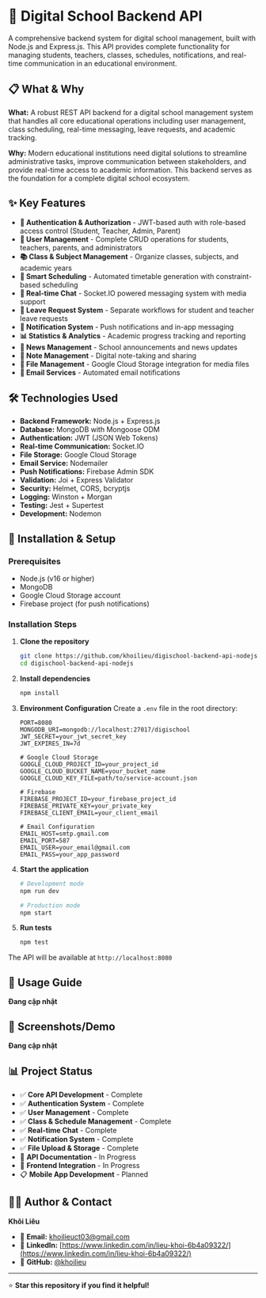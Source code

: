 # 🏫 Digital School Backend API

A comprehensive backend system for digital school management, built with Node.js and Express.js. This API provides complete functionality for managing students, teachers, classes, schedules, notifications, and real-time communication in an educational environment.

## 📋 What & Why

**What:** A robust REST API backend for a digital school management system that handles all core educational operations including user management, class scheduling, real-time messaging, leave requests, and academic tracking.

**Why:** Modern educational institutions need digital solutions to streamline administrative tasks, improve communication between stakeholders, and provide real-time access to academic information. This backend serves as the foundation for a complete digital school ecosystem.

## ✨ Key Features

- **🔐 Authentication & Authorization** - JWT-based auth with role-based access control (Student, Teacher, Admin, Parent)
- **👥 User Management** - Complete CRUD operations for students, teachers, parents, and administrators
- **📚 Class & Subject Management** - Organize classes, subjects, and academic years
- **📅 Smart Scheduling** - Automated timetable generation with constraint-based scheduling
- **💬 Real-time Chat** - Socket.IO powered messaging system with media support
- **📝 Leave Request System** - Separate workflows for student and teacher leave requests
- **🔔 Notification System** - Push notifications and in-app messaging
- **📊 Statistics & Analytics** - Academic progress tracking and reporting
- **📰 News Management** - School announcements and news updates
- **📝 Note Management** - Digital note-taking and sharing
- **📁 File Management** - Google Cloud Storage integration for media files
- **📧 Email Services** - Automated email notifications

## 🛠️ Technologies Used

- **Backend Framework:** Node.js + Express.js
- **Database:** MongoDB with Mongoose ODM
- **Authentication:** JWT (JSON Web Tokens)
- **Real-time Communication:** Socket.IO
- **File Storage:** Google Cloud Storage
- **Email Service:** Nodemailer
- **Push Notifications:** Firebase Admin SDK
- **Validation:** Joi + Express Validator
- **Security:** Helmet, CORS, bcryptjs
- **Logging:** Winston + Morgan
- **Testing:** Jest + Supertest
- **Development:** Nodemon

## 🚀 Installation & Setup

### Prerequisites
- Node.js (v16 or higher)
- MongoDB
- Google Cloud Storage account
- Firebase project (for push notifications)

### Installation Steps

1. **Clone the repository**
   ```bash
   git clone https://github.com/khoilieu/digischool-backend-api-nodejs.git
   cd digischool-backend-api-nodejs
   ```

2. **Install dependencies**
   ```bash
   npm install
   ```

3. **Environment Configuration**
   Create a `.env` file in the root directory:
   ```env
   PORT=8080
   MONGODB_URI=mongodb://localhost:27017/digischool
   JWT_SECRET=your_jwt_secret_key
   JWT_EXPIRES_IN=7d
   
   # Google Cloud Storage
   GOOGLE_CLOUD_PROJECT_ID=your_project_id
   GOOGLE_CLOUD_BUCKET_NAME=your_bucket_name
   GOOGLE_CLOUD_KEY_FILE=path/to/service-account.json
   
   # Firebase
   FIREBASE_PROJECT_ID=your_firebase_project_id
   FIREBASE_PRIVATE_KEY=your_private_key
   FIREBASE_CLIENT_EMAIL=your_client_email
   
   # Email Configuration
   EMAIL_HOST=smtp.gmail.com
   EMAIL_PORT=587
   EMAIL_USER=your_email@gmail.com
   EMAIL_PASS=your_app_password
   ```

4. **Start the application**
   ```bash
   # Development mode
   npm run dev
   
   # Production mode
   npm start
   ```

5. **Run tests**
   ```bash
   npm test
   ```

The API will be available at `http://localhost:8080`

## 📖 Usage Guide

**Đang cập nhật**

## 📸 Screenshots/Demo

**Đang cập nhật**

## 📊 Project Status

- ✅ **Core API Development** - Complete
- ✅ **Authentication System** - Complete
- ✅ **User Management** - Complete
- ✅ **Class & Schedule Management** - Complete
- ✅ **Real-time Chat** - Complete
- ✅ **Notification System** - Complete
- ✅ **File Upload & Storage** - Complete
- 🔄 **API Documentation** - In Progress
- 🔄 **Frontend Integration** - In Progress
- 📋 **Mobile App Development** - Planned

## 👨‍💻 Author & Contact

**Khôi Liêu**

- 📧 **Email:** [khoilieuct03@gmail.com](mailto:khoilieuct03@gmail.com)
- 💼 **LinkedIn:** [https://www.linkedin.com/in/lieu-khoi-6b4a09322/](https://www.linkedin.com/in/lieu-khoi-6b4a09322/)
- 🐙 **GitHub:** [@khoilieu](https://github.com/khoilieu)

---

⭐ **Star this repository if you find it helpful!**
